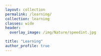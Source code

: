 ```yaml
---
layout: collection
permalink: /learning/
collection: learning
classes: wide
header:
  overlay_image: /img/Nature/speedint.jpg

title: "Learning"
author_profile: true
---
```


